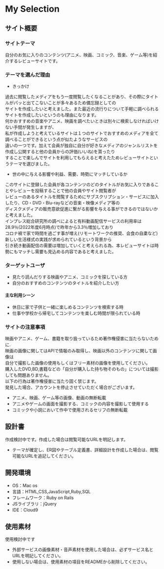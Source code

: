 # My Selection

## サイト概要

### サイトテーマ
自分のお気に入りのコンテンツ(アニメ、映画、コミック、音楽、ゲーム等)を紹介するレビューサイトです。

### テーマを選んだ理由
 - きっかけ

過去に閲覧したメディアをもう一度閲覧したくなることがあり、その際にタイトルがパッと出てこないことが多々あるため備忘録としての<br>
サイトを作成したいと考えました。また最近の流行りについて手軽に調べられるサイトを作成したいというのも理由になります。<br>
何かおすすめの音楽やアニメ、映画を調べたいときは別々に検索しなければいけない手間が発生しますが、<br>
私が作成しようと考えているサイトは１つのサイトでおすすめのメディアを全て調べることができるという点が似たようなサービスの<br>
違いの一つです。加えて会員が独自に自分が好きなメディアのジャンルリストを作成し公開すると他の会員からの評価(いいね)を貰ったり<br>
することで楽しんでサイトを利用してもらえると考えたためレビューサイトというテーマを選びました。

 - 世の中に与える影響や利益、需要、時勢にマッチしているか

このサイトに登録した会員が各コンテンツのどのタイトルがお気に入りであることやレビューを投稿することで他の会員やサイト閲覧者が<br>
レビューのあるタイトルを閲覧するためにサブスクリプション・サービスに加入したり、CD・DVD・Blu-rayなどの音楽・映像メディア等の<br>
ディスクメディアの販売意欲促進に繋がる影響を与える事ができるのではないかと考えました。<br>
インプレス総合研究所の調べによると有料動画配信サービスの利用率は28.9％(2022年度6月時点)で昨年から3.3％増加しており<br>
コロナ禍で家で時間を過ごす事が増え(リモートワークの推奨、会食の自粛など)新しい生活様式の実践が求められているという背景から<br>
引き続き動画配信の需要は増加していくと考えられる為、本レビューサイトは時勢にもマッチし需要も見込める内容であると考えました。


### ターゲットユーザ

 - 見たり読んだりする映画やアニメ、コミックを探している方
 - 自分のおすすめのコンテンツのタイトルを紹介したい方

#### 主な利用シーン
 - 休日に家で子供と一緒に楽しめるコンテンツを検索する時
 - 仕事や学校から帰宅してコンテンツを楽しむ時間が限られている時

### サイトの注意事項
映画やアニメ、ゲーム、書籍を取り扱っているため著作権侵害に当たらないために.<br>
映画の画像に関してはAPIで情報のみ取得し、映画以外のコンテンツに関して画像は<br>
自分で撮影した画像の使用もしくはフリー素材の画像を使用してください。<br>
購入したDVD,BD,書籍などの「自分が購入した持ち物そのもの」については撮影しても問題ありません。<br>
以下の行為は著作権侵害に当たり固く禁じます。<br>
発見した場合、アカウントを停止させていただく場合がございます。

 - アニメ、映画、ゲーム等の画像、動画の無断転載
 - アニメやゲームの画面を撮影する、コミックの内容を撮影して使用する
 - コミックや小説において作中で使用されるセリフの無断転載


## 設計書
作成検討中です。作成した場合は閲覧可能なURLを明記します。


 - テーマが確定し、ER図やテーブル定義書、詳細設計を作成した場合は、閲覧可能なURLを追記してください。


## 開発環境
- OS：Mac os
- 言語：HTML,CSS,JavaScript,Ruby,SQL
- フレームワーク：Ruby on Rails
- JSライブラリ：jQuery
- IDE：Cloud9

## 使用素材
使用検討中です


- 外部サービスの画像素材・音声素材を使用した場合は、必ずサービス名とURLを明記してください。
- 使用しない場合は、使用素材の項目をREADMEから削除してください。